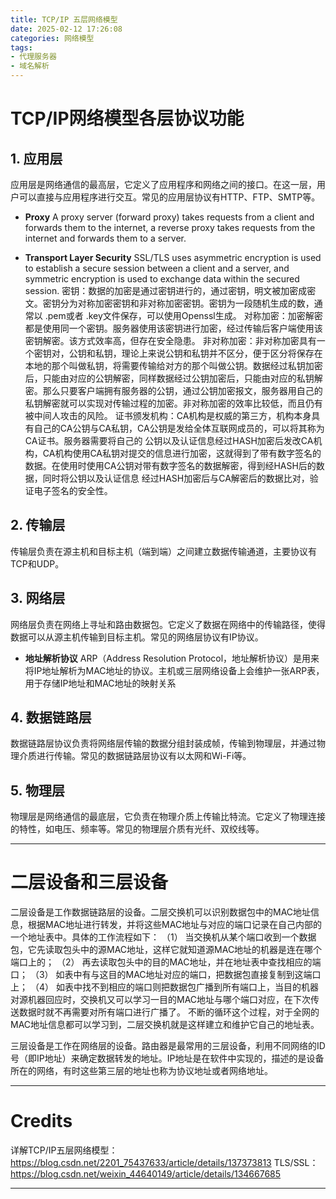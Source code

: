 ```yaml
---
title: TCP/IP 五层网络模型
date: 2025-02-12 17:26:08
categories: 网络模型
tags: 
- 代理服务器
- 域名解析
---
```


# TCP/IP网络模型各层协议功能

## 1. 应用层
应用层是网络通信的最高层，它定义了应用程序和网络之间的接口。在这一层，用户可以直接与应用程序进行交互。常见的应用层协议有HTTP、FTP、SMTP等。

- **Proxy**
A proxy server (forward proxy) takes requests from a client and forwards them to the internet, a reverse proxy takes requests from the internet and forwards them to a server.

- **Transport Layer Security**
SSL/TLS uses asymmetric encryption is used to establish a secure session between a client and a server, and symmetric encryption is used to exchange data within the secured session. 
密钥：数据的加密是通过密钥进行的，通过密钥，明文被加密成密文。密钥分为对称加密密钥和非对称加密密钥。密钥为一段随机生成的数，通常以 .pem或者 .key文件保存，可以使用Openssl生成。
对称加密：加密解密都是使用同一个密钥。服务器使用该密钥进行加密，经过传输后客户端使用该密钥解密。该方式效率高，但存在安全隐患。
非对称加密：非对称加密具有一个密钥对，公钥和私钥，理论上来说公钥和私钥并不区分，便于区分将保存在本地的那个叫做私钥，将需要传输给对方的那个叫做公钥。数据经过私钥加密后，只能由对应的公钥解密，同样数据经过公钥加密后，只能由对应的私钥解密。那么只要客户端拥有服务器的公钥，通过公钥加密报文，服务器用自己的私钥解密就可以实现对传输过程的加密。非对称加密的效率比较低，而且仍有被中间人攻击的风险。
证书颁发机构：CA机构是权威的第三方，机构本身具有自己的CA公钥与CA私钥，CA公钥是发给全体互联网成员的，可以将其称为CA证书。服务器需要将自己的 公钥以及认证信息经过HASH加密后发改CA机构，CA机构使用CA私钥对提交的信息进行加密，这就得到了带有数字签名的数据。在使用时使用CA公钥对带有数字签名的数据解密，得到经HASH后的数据，同时将公钥以及认证信息 经过HASH加密后与CA解密后的数据比对，验证电子签名的安全性。

## 2. 传输层
传输层负责在源主机和目标主机（端到端）之间建立数据传输通道，主要协议有TCP和UDP。

## 3. 网络层
网络层负责在网络上寻址和路由数据包。它定义了数据在网络中的传输路径，使得数据可以从源主机传输到目标主机。常见的网络层协议有IP协议。

- **地址解析协议**
ARP（Address Resolution Protocol，地址解析协议）是用来将IP地址解析为MAC地址的协议。主机或三层网络设备上会维护一张ARP表，用于存储IP地址和MAC地址的映射关系

## 4. 数据链路层
数据链路层协议负责将网络层传输的数据分组封装成帧，传输到物理层，并通过物理介质进行传输。常见的数据链路层协议有以太网和Wi-Fi等。

## 5. 物理层
物理层是网络通信的最底层，它负责在物理介质上传输比特流。它定义了物理连接的特性，如电压、频率等。常见的物理层介质有光纤、双绞线等。

---

# 二层设备和三层设备

二层设备是工作数据链路层的设备。二层交换机可以识别数据包中的MAC地址信息，根据MAC地址进行转发，并将这些MAC地址与对应的端口记录在自己内部的一个地址表中。具体的工作流程如下：
（1） 当交换机从某个端口收到一个数据包，它先读取包头中的源MAC地址，这样它就知道源MAC地址的机器是连在哪个端口上的；
（2） 再去读取包头中的目的MAC地址，并在地址表中查找相应的端口；
（3） 如表中有与这目的MAC地址对应的端口，把数据包直接复制到这端口上；
（4） 如表中找不到相应的端口则把数据包广播到所有端口上，当目的机器对源机器回应时，交换机又可以学习一目的MAC地址与哪个端口对应，在下次传送数据时就不再需要对所有端口进行广播了。
不断的循环这个过程，对于全网的MAC地址信息都可以学习到，二层交换机就是这样建立和维护它自己的地址表。

三层设备是工作在网络层的设备。路由器是最常用的三层设备，利用不同网络的ID号（即IP地址）来确定数据转发的地址。IP地址是在软件中实现的，描述的是设备所在的网络，有时这些第三层的地址也称为协议地址或者网络地址。

---

# Credits

详解TCP/IP五层网络模型：https://blog.csdn.net/2201_75437633/article/details/137373813
TLS/SSL：https://blog.csdn.net/weixin_44640149/article/details/134667685

---